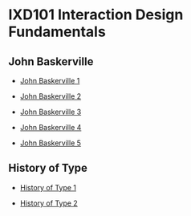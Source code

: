 IXD101 Interaction Design Fundamentals
======================================

John Baskerville
----------------
- [John Baskerville 1](https://lucyboyd4.github.io/john_baskerville-/john-baskerville1.html)

- [John Baskerville 2](https://lucyboyd4.github.io/john_baskerville-/john-baskerville2.html)

- [John Baskerville 3](https://lucyboyd4.github.io/john_baskerville-/john-baskerville3.html)

- [John Baskerville 4](https://lucyboyd4.github.io/john_baskerville-/john-baskerville4.html)

- [John Baskerville 5](https://lucyboyd4.github.io/john_baskerville-/john-baskerville5.html)



History of Type
----------------
- [History of Type 1](https://lucyboyd4.github.io/john_baskerville-/thebriefhistoryoftype.html)

- [History of Type 2](https://lucyboyd4.github.io/john_baskerville-/Thebriefhistoryoftype2.html)